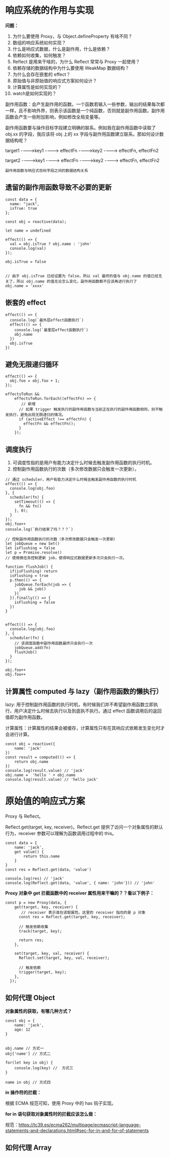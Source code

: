 # 响应系统的作用与实现

**问题：**

1. 为什么要使用 Proxy，与 Object.defineProperty 有啥不同？
2. 数组的响应系统如何实现？
3. 什么是响应式数据，什么是副作用，什么是依赖？
4. 依赖如何收集，如何触发？
5. Reflect 是用来干啥的，为什么 Reflect 常常与 Proxy 一起使用？
6. 依赖存储的数据结构中为什么要使用 WeakMap 数据结构？
7. 为什么会存在嵌套的 effect？
8. 原始值与非原始值的响应式方案如何设计？
7. 计算属性是如何实现的？
8. watch是如何实现的？


副作用函数：会产生副作用的函数。一个函数若输入一些参数，输出的结果每次都一样，且不影响外界，则表示该函数是一个纯函数，否则就是副作用函数。副作用函数会产生一些附加影响，例如修改全局变量等。

副作用函数要与操作目标字段建立明确的联系。例如我在副作用函数中读取了obj.xx 的字段，我应该将 obj 上的 xx 字段与副作用函数建立联系。那如何设计数据结构呢？


target1 
    ---->key1
           ----> effectFn
    ---->key2
           ----> effectFn, effectFn2

target2 
    ---->key1
           ----> effectFn
    ---->key2
           ----> effectFn, effectFn2

    副作用函数与响应式目标字段之间的数据结构关系



## 遗留的副作用函数导致不必要的更新

```JS
const data = {
  name: "jack",
  isTrue: true
};

const obj = reactive(data);

let name = undefined

effect(() => {
  val = obj.isTrue ? obj.name : 'john'
  console.log(val)
});

obj.isTrue = false


// 由于 obj.isTrue 已经设置为 false，所以 val 最终的值与 obj.name 的值已经无关了，所以 obj.name 的值无论怎么变化，副作用函数都不应该再进行执行了
obj.name = 'xxxx'

```


## 嵌套的 effect

```JS
effect(() => {
  console.log(`最外层effect函数执行`)
  effect(() => {
    console.log(`最里层effect函数执行`)
    obj.name
  })
  obj.isTrue
})
```


## 避免无限递归循环

```JS
effect(() => {
  obj.foo = obj.foo + 1;
});

effectsToRun &&
    effectsToRun.forEach((effectFn) => {
       // 新增
      // 如果 trigger 触发执行的副作用函数与当前正在执行的副作用函数相同，则不触发执行，避免出现无限递归的情况。
      if (activeEffect !== effectFn) {
        effectFn && effectFn();
      }
    });
```



## 调度执行


1. 可调度性指的是用户有能力决定什么时候去触发副作用函数的执行时机。
2. 控制副作用函数执行的次数（多次修改数据只会触发一次更新）。


```JS
// 通过 scheduler，用户有能力决定什么时候去触发副作用函数的执行时机
effect(() => {
  console.log(obj.foo)
}, {
  scheduler(fn) {
    setTimeout(() => {
      fn && fn()
    }, 0);
  }
});
obj.foo++
console.log(`执行结束了吗？？？`)
```



```JS
// 控制副作用函数执行的次数（多次修改数据只会触发一次更新）
let jobQueue = new Set()
let isFlushing = false
let p = Promise.resolve()
// 使用微任务控制更新 job，使得响应式数据更新多次只会执行一次。

function flushJob() {
  if(isFlushing) return
  isFlushing = true
  p.then(() => {
    jobQueue.forEach(job => {
      job && job()
    })
  }).finally(() => {
    isFlushing = false
  })
}


effect(() => {
  console.log(obj.foo)
}, {
  scheduler(fn) {
    // 该调度函数中副作用函数最终只会执行一次   
    jobQueue.add(fn)
    flushJob()
  }
});

obj.foo++
obj.foo++
```


## 计算属性 computed 与 lazy（副作用函数的懒执行）


lazy: 用于控制副作用函数的执行时机，有时候我们并不希望副作用函数立即执行，用户决定什么时候去执行以及到底执不执行。通过 effect 函数调用后的返回值即为副作用函数。


计算属性：计算属性的结果会被缓存，计算属性只有在其响应式依赖发生变化时才会进行计算。


```JS
const obj = reactive({
    name: 'jack'
})
const result = computed(() => {
    return obj.name
})
console.log(result.value) // 'jack'
obj.name =  'hello ' + obj.name
console.log(result.value) // 'hello jack'
```

# 原始值的响应式方案

Proxy 与 Reflect。


Reflect.get(target, key, receiver)。Reflect.get 提供了访问一个对象属性的默认行为，receiver 参数可以理解为函数调用过程中的 this。


```JS
const data = {
    name: 'jack',
    get value() {
        return this.name
    }
}
const res = Reflect.get(data, 'value')

console.log(res) // 'jack'
console.log(Reflect.get(data, 'value', { name: 'john'})) // 'john'
```


**Proxy 对象中 get 拦截函数中的 receiver 属性用来干嘛的？？看以下例子：**

```JS
const p = new Proxy(data, {
    get(target, key, receiver) {
       // receiver 表示谁在读取属性。这里的 receiver 指向的是 p 对象
      const res = Reflect.get(target, key, receiver);

      // 触发依赖收集
      track(target, key);

      return res;
    },

    set(target, key, val, receiver) {
      Reflect.set(target, key, val, receiver);

      // 触发依赖
      trigger(target, key);
    },
  });
```

## 如何代理 Object

**对象属性的获取，有哪几种方式？**

```JS
const obj = {
	name: 'jack',
	age: 12
}


obj.name // 方式一
obj['name'] // 方式二

for(let key in obj) {
	console.log(key) //  方式三
}

name in obj // 方式四
```

**in 操作符的拦截：**


根据 ECMA 规范可知，使用 Proxy 中的 has 钩子实现。


**for in 语句获取对象属性时的拦截应该怎么做：**

规范：https://tc39.es/ecma262/multipage/ecmascript-language-statements-and-declarations.html#sec-for-in-and-for-of-statements



## 如何代理 Array







